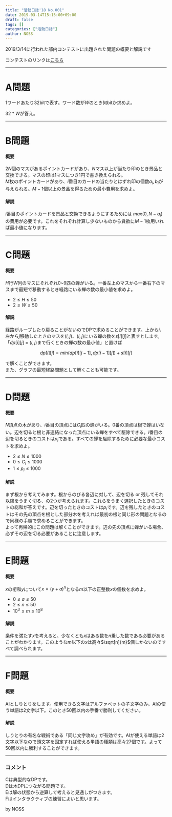 ```yaml
---
title: "活動日誌'18 No.001"
date: 2019-03-14T15:15:00+09:00
draft: false
tags: []
categories: ["活動日誌"]
author: NOSS
---
```


2019/3/14に行われた部内コンテストに出題された問題の概要と解説です

<!--more-->

コンテストのリンクは[こちら](https://onlinejudge.u-aizu.ac.jp/beta/room.html#YNUCPC_043)

---

# A問題

$1$ワードあたり$32$bitで表す。ワード数が$W$のとき何bitか求めよ。

$32*W$が答え。

---

# B問題

#### 概要

$2N$個のマスがあるポイントカードがあり、$N$マス以上が当たり印のとき景品と交換できる。マスの印は$1$マスにつき$1$円で書き換えられる。  
$M$枚のポイントカードがあり、$i$番目のカードの当たりとはずれ印の個数$a_i,b_i$が与えられる。$M-1$個以上の景品を得るための最小費用を求めよ。

#### 解説

$i$番目のポイントカードを景品と交換できるようにするためには $max(0,N - a_i)$ の費用が必要です。これをそれぞれ計算し少ないものから貪欲に$M-1$枚用いれば最小値になります。

---

# C問題

#### 概要

$H$行$W$列のマスにそれぞれ$0$~$9$匹の蝉がいる。一番左上のマスから一番右下のマスまで最短で移動するとき経路にいる蝉の数の最小値を求めよ。

- $2 \le H \le 50$
- $2 \le W \le 50$

#### 解説

経路がループしたり戻ることがないのでDPで求めることができます。上から$i$、左から$j$移動したときのマスを$(i,j)$、$(i,j)$にいる蝉の数を$s[i][j]$と表すとします。「$dp[i][j]$ = $(i,j)$まで行くときの蝉の数の最小値」と置けば

$$
dp[i][j] = min(dp[i][j-1], dp[i-1][j]) + s[i][j]
$$

で解くことができます。  
また、グラフの最短経路問題として解くことも可能です。

---

# D問題

#### 概要

$N$頂点の木があり、$i$番目の頂点には$C_i$匹の蝉がいる。$0$番の頂点は根で蝉はいない。辺を切ると根と非連結になった頂点にいる蝉をすべて駆除できる。$i$番目の辺を切るときのコストは$p_i$である。すべての蝉を駆除するために必要な最小コストを求めよ。

- $2 \le N \le 1000$
- $0 \le C_i \le 1000$
- $1 \le p_i \le 1000$

#### 解説

まず根から考えてみます。根からのびる各辺に対して、辺を切る or 残してそれ以降をうまく切る、の2つが考えられます。これらをうまく選択したときのコストの総和が答えです。辺を切ったときのコストは$p_i$です。辺を残したときのコストはその先の頂点を根とした部分木を考えれば最初の根と同じ形の問題となるので同様の手順で求めることができます。  
よって再帰的にこの問題は解くことができます。辺の先の頂点に蝉がいる場合、必ずその辺を切る必要があることに注意します。

---

# E問題

#### 概要

$x$の桁和$y$について$x=(y+a)^{n}$となる$m$以下の正整数$x$の個数を求めよ。

- $0 \le a \le 50$
- $2 \le n \le 50$
- $10^{3} \le m \le 10^{8}$

#### 解説

条件を満たす$x$を考えると、少なくとも$x$はある数を$n$乗した数である必要があることがわかります。このような$m$以下の$x$は高々$\sqrt[n]{m}$個しかないのですべて調べられます。

---

# F問題

#### 概要

AIとしりとりをします。使用できる文字はアルファベットの子文字のみ。AIの使う単語は$2$文字以下。このとき$50$回以内の手番で勝利してください。

#### 解説

しりとりの有名な戦術である「同じ文字攻め」が有効です。AIが使える単語は2文字以下なので頭文字を固定すれば使える単語の種類は高々27個です。よって50回以内に勝利することができます。

---

### コメント

Cは典型的なDPです。  
Dは木DPにつながる問題です。  
Eは解の状態から逆算して考えると見通しがつきます。  
Fはインタラクティブの練習によいと思います。

by NOSS
